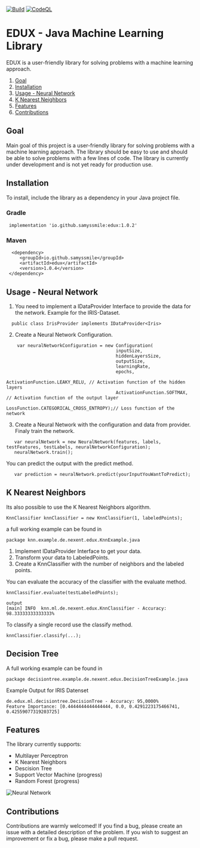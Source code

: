 [![Build](https://github.com/Samyssmile/edux/actions/workflows/gradle.yml/badge.svg?branch=main)](https://github.com/Samyssmile/edux/actions/workflows/gradle.yml)
[![CodeQL](https://github.com/Samyssmile/edux/actions/workflows/codeql-analysis.yml/badge.svg?branch=main)](https://github.com/Samyssmile/edux/actions/workflows/codeql-analysis.yml)
# EDUX - Java Machine Learning Library

EDUX is a user-friendly library for solving problems with a machine learning approach.

1. [Goal](#goal)
2. [Installation](#installation)
3. [Usage - Neural Network](#usage---neural-network)
4. [K Nearest Neighbors](#k-nearest-neighbors)
5. [Features](#features)
6. [Contributions](#contributions)

## Goal 
Main goal of this project is a user-friendly library for solving problems with a machine learning approach. The library should be easy to use and should be able to solve problems with a few lines of code. The library is currently under development and is not yet ready for production use.

## Installation

To install, include the library as a dependency in your Java project file.

### Gradle

```
 implementation 'io.github.samyssmile:edux:1.0.2'
```

### Maven
```
  <dependency>
     <groupId>io.github.samyssmile</groupId>
     <artifactId>edux</artifactId>
     <version>1.0.4</version>
 </dependency>
```

## Usage - Neural Network

1. You need to implement a IDataProvider Interface to provide the data for the network. Example for the IRIS-Dataset.
 ```
   public class IrisProvider implements IDataProvider<Iris>
 ```
2. Create a Neural Network Configuration.
```
    var neuralNetworkConfiguration = new Configuration(
                                         inputSize, 
                                         hiddenLayersSize, 
                                         outputSize, 
                                         learningRate,
                                         epochs,
                                         ActivationFunction.LEAKY_RELU, // Activation function of the hidden layers
                                         ActivationFunction.SOFTMAX, // Activation function of the output layer
                                         LossFunction.CATEGORICAL_CROSS_ENTROPY);// Loss function of the network
```
3. Create a Neural Network with the configuration and data from provider. Finaly train the network.
```
   var neuralNetwork = new NeuralNetwork(features, labels, testFeatures, testLabels, neuralNetworkConfiguration);
   neuralNetwork.train();
```

You can predict the output with the predict method.
```
   var prediction = neuralNetwork.predict(yourInputYouWantToPredict);
```



## K Nearest Neighbors

Its also possible to use the K Nearest Neighbors algorithm. 

    KnnClassifier knnClassifier = new KnnClassifier(1, labeledPoints);

a full working example can be found in 

    package knn.example.de.nexent.edux.KnnExample.java

1. Implement IDataProvider Interface to get your data.
2. Transform your data to LabeledPoints.
3. Create a KnnClassifier with the number of neighbors and the labeled points.

You can evaluate the accuracy of the classifier with the evaluate method.

    knnClassifier.evaluate(testLabeledPoints);
    
    output
    [main] INFO  knn.ml.de.nexent.edux.KnnClassifier - Accuracy: 98.33333333333333%

To classify a single record use the classify method.

    knnClassifier.classify(...);

## Decision Tree
A full working example can be found in 

    package decisiontree.example.de.nexent.edux.DecisionTreeExample.java

Example Output for IRIS Datenset

    de.edux.ml.decisiontree.DecisionTree - Accuracy: 95,0000%
    Feature Importance: [0.4444444444444444, 0.0, 0.4291223175466741, 0.42559077319203725]

## Features

The library currently supports:

- Multilayer Perceptron
- K Nearest Neighbors
- Descision Tree
- Support Vector Machine (progress)
- Random Forest (progress)


![Neural Network](https://hc-linux.eu/github/iris-nn.png)
## Contributions

Contributions are warmly welcomed! If you find a bug, please create an issue with a detailed description of the problem. If you wish to suggest an improvement or fix a bug, please make a pull request.
